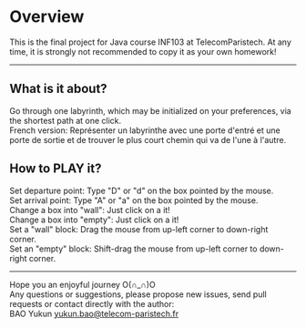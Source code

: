 # Overview
This is the final project for Java course INF103 at TelecomParistech.
At any time, it is strongly not recommended to copy it as your own homework!
***
## What is it about?
Go through one labyrinth, which may be initialized on your preferences, via the shortest path at one click.  
French version: Représenter un labyrinthe avec une porte d'entré et une porte de sortie et de trouver le plus court chemin qui va de l'une à l'autre.
## How to PLAY it?
Set departure point: Type \"D\" or \"d\" on the box pointed by the mouse.  
Set arrival point:   Type \"A\" or \"a\" on the box pointed by the mouse.  
Change a box into \"wall\":  Just click on a it!  
Change a box into \"empty\": Just click on a it!  
Set a \"wall\" block:   Drag the mouse from up-left corner to down-right corner.  
Set an \"empty\" block:  Shift-drag the mouse from up-left corner to down-right corner.
***
Hope you an enjoyful journey O(∩_∩)O  
Any questions or suggestions, please propose new issues, send pull requests or contact directly with the author:  
BAO Yukun    yukun.bao@telecom-paristech.fr
